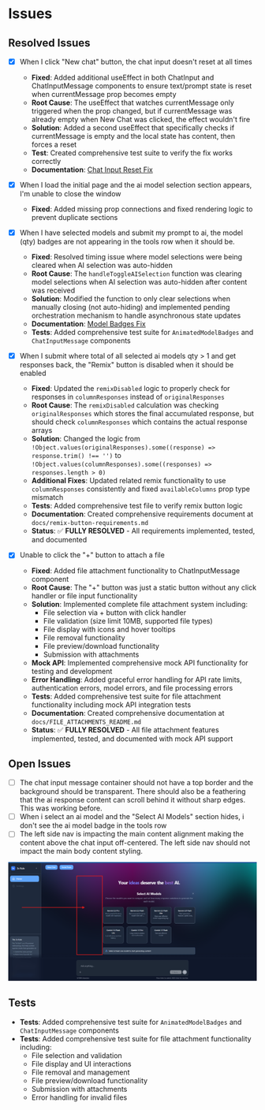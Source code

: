 # Issues

## Resolved Issues

- [x] When I click "New chat" button, the chat input doesn't reset at all times

  - **Fixed**: Added additional useEffect in both ChatInput and ChatInputMessage components to ensure text/prompt state is reset when currentMessage prop becomes empty
  - **Root Cause**: The useEffect that watches currentMessage only triggered when the prop changed, but if currentMessage was already empty when New Chat was clicked, the effect wouldn't fire
  - **Solution**: Added a second useEffect that specifically checks if currentMessage is empty and the local state has content, then forces a reset
  - **Test**: Created comprehensive test suite to verify the fix works correctly
  - **Documentation**: [Chat Input Reset Fix](chat-input.md)

- [x] When I load the initial page and the ai model selection section appears, I'm unable to close the window

  - **Fixed**: Added missing prop connections and fixed rendering logic to prevent duplicate sections

- [x] When I have selected models and submit my prompt to ai, the model (qty) badges are not appearing in the tools row when it should be.

  - **Fixed**: Resolved timing issue where model selections were being cleared when AI selection was auto-hidden
  - **Root Cause**: The `handleToggleAISelection` function was clearing model selections when AI selection was auto-hidden after content was received
  - **Solution**: Modified the function to only clear selections when manually closing (not auto-hiding) and implemented pending orchestration mechanism to handle asynchronous state updates
  - **Documentation**: [Model Badges Fix](MODEL_BADGES_FIX.md)
  - **Tests**: Added comprehensive test suite for `AnimatedModelBadges` and `ChatInputMessage` components

- [x] When I submit where total of all selected ai models qty > 1 and get responses back, the "Remix" button is disabled when it should be enabled

  - **Fixed**: Updated the `remixDisabled` logic to properly check for responses in `columnResponses` instead of `originalResponses`
  - **Root Cause**: The `remixDisabled` calculation was checking `originalResponses` which stores the final accumulated response, but should check `columnResponses` which contains the actual response arrays
  - **Solution**: Changed the logic from `!Object.values(originalResponses).some((response) => response.trim() !== '')` to `!Object.values(columnResponses).some((responses) => responses.length > 0)`
  - **Additional Fixes**: Updated related remix functionality to use `columnResponses` consistently and fixed `availableColumns` prop type mismatch
  - **Tests**: Added comprehensive test file to verify remix button logic
  - **Documentation**: Created comprehensive requirements document at `docs/remix-button-requirements.md`
  - **Status**: ✅ **FULLY RESOLVED** - All requirements implemented, tested, and documented

- [x] Unable to click the "+" button to attach a file

  - **Fixed**: Added file attachment functionality to ChatInputMessage component
  - **Root Cause**: The "+" button was just a static button without any click handler or file input functionality
  - **Solution**: Implemented complete file attachment system including:
    - File selection via + button with click handler
    - File validation (size limit 10MB, supported file types)
    - File display with icons and hover tooltips
    - File removal functionality
    - File preview/download functionality
    - Submission with attachments
  - **Mock API**: Implemented comprehensive mock API functionality for testing and development
  - **Error Handling**: Added graceful error handling for API rate limits, authentication errors, model errors, and file processing errors
  - **Tests**: Added comprehensive test suite for file attachment functionality including mock API integration tests
  - **Documentation**: Created comprehensive documentation at `docs/FILE_ATTACHMENTS_README.md`
  - **Status**: ✅ **FULLY RESOLVED** - All file attachment features implemented, tested, and documented with mock API support

## Open Issues

- [ ] The chat input message container should not have a top border and the background should be transparent. There should also be a feathering that the ai response content can scroll behind it without sharp edges. This was working before.
- [ ] When i select an ai model and the "Select AI Models" section hides, i don't see the ai model badge in the tools row
- [ ] The left side nav is impacting the main content alignment making the content above the chat input off-centered. The left side nav should not impact the main body content styling.

![Left Nav Impacts Main Content Alignment](<Screenshot 2025-07-28 145836.png>)

## Tests

- **Tests**: Added comprehensive test suite for `AnimatedModelBadges` and `ChatInputMessage` components
- **Tests**: Added comprehensive test suite for file attachment functionality including:
  - File selection and validation
  - File display and UI interactions
  - File removal and management
  - File preview/download functionality
  - Submission with attachments
  - Error handling for invalid files
